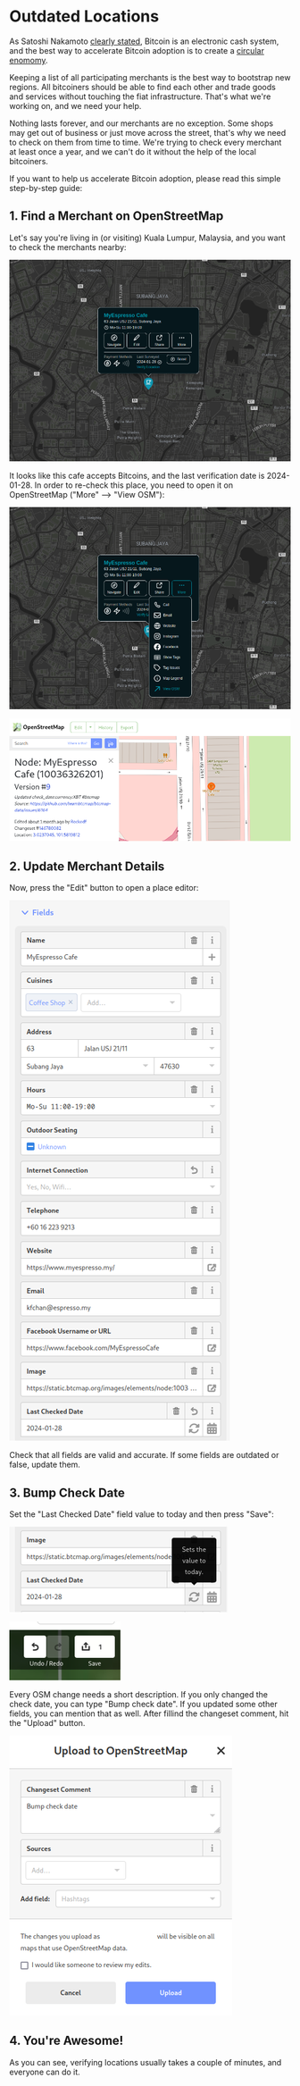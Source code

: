 # Outdated Locations

As Satoshi Nakamoto [clearly stated](https://btcmap.org/bitcoin.pdf), Bitcoin is an electronic cash system, and the best way to accelerate Bitcoin adoption is to create a [circular enomomy](https://blog.bitfinex.com/education/a-look-at-bitcoin-circular-economies-around-the-world/).

Keeping a list of all participating merchants is the best way to bootstrap new regions. All bitcoiners should be able to find each other and trade goods and services without touching the fiat infrastructure. That's what we're working on, and we need your help.

Nothing lasts forever, and our merchants are no exception. Some shops may get out of business or just move across the street, that's why we need to check on them from time to time. We're trying to check every merchant at least once a year, and we can't do it without the help of the local bitcoiners.

If you want to help us accelerate Bitcoin adoption, please read this simple step-by-step guide:

## 1. Find a Merchant on OpenStreetMap

Let's say you're living in (or visiting) Kuala Lumpur, Malaysia, and you want to check the merchants nearby:

![image](../images/outdated-1.png)

It looks like this cafe accepts Bitcoins, and the last verification date is 2024-01-28. In order to re-check this place, you need to open it on OpenStreetMap ("More" --> "View OSM"):

![image](../images/outdated-2.png)

![image](../images/outdated-3.png)

## 2. Update Merchant Details

Now, press the "Edit" button to open a place editor:

![image](../images/outdated-4.png)

Check that all fields are valid and accurate. If some fields are outdated or false, update them.

## 3. Bump Check Date

Set the "Last Checked Date" field value to today and then press "Save":

![image](../images/outdated-5.png)

![image](../images/outdated-6.png)

Every OSM change needs a short description. If you only changed the check date, you can type "Bump check date". If you updated some other fields, you can mention that as well. After fillind the changeset comment, hit the "Upload" button.

![image](../images/outdated-7.png)

## 4. You're Awesome!

As you can see, verifying locations usually takes a couple of minutes, and everyone can do it. 